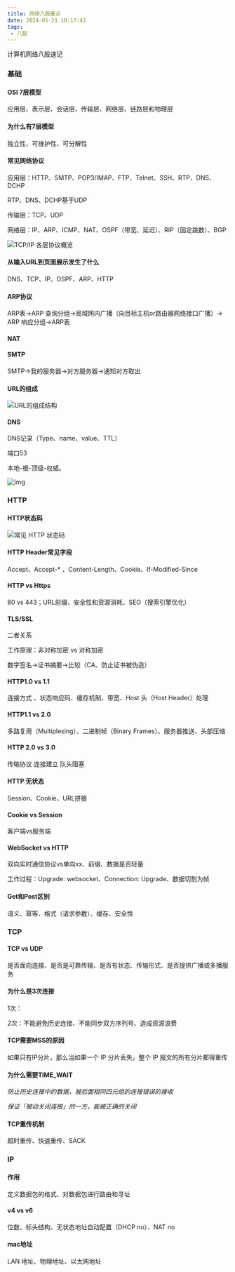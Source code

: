 ```yaml
---
title: 网络八股要点
date: 2024-05-21 10:17:43
tags:
 - 八股
---
```


<!--more--> 计算机网络八股速记

### 基础

#### OSI 7层模型

应用层、表示层、会话层、传输层、网络层、链路层和物理层

#### 为什么有7层模型

独立性、可维护性、可分解性

#### 常见网络协议

应用层：HTTP、SMTP、POP3/IMAP、FTP、Telnet、SSH、RTP、DNS、DCHP

RTP、DNS、DCHP基于UDP

传输层：TCP、UDP

网络层：IP、ARP、ICMP、NAT、OSPF（带宽、延迟）、RIP（固定跳数）、BGP

![TCP/IP 各层协议概览](https://oss.javaguide.cn/github/javaguide/cs-basics/network/network-protocol-overview.png)

#### 从输入URL到页面展示发生了什么

DNS、TCP、IP、OSPF、ARP、HTTP

#### ARP协议

ARP表->ARP 查询分组->局域网内广播（向目标主机or路由器网络接口广播）-> ARP 响应分组->ARP表

#### NAT

#### SMTP

SMTP->我的服务器->对方服务器->通知对方取出

#### URL的组成

![URL的组成结构](https://oss.javaguide.cn/github/javaguide/cs-basics/network/URL-parts.png)

#### DNS

DNS记录（Type、name、value、TTL）

端口53

本地-根-顶级-权威。

![img](https://oss.javaguide.cn/github/javaguide/cs-basics/network/DNS-process.png)

### HTTP

#### HTTP状态码

![常见 HTTP 状态码](https://oss.javaguide.cn/github/javaguide/cs-basics/network/http-status-code.png)

#### HTTP Header常见字段

Accept、Accept-* 、Content-Length、Cookie、If-Modified-Since

#### HTTP vs Https

80 vs 443；URL前缀、安全性和资源消耗、SEO（搜索引擎优化）

#### TLS/SSL

二者关系

工作原理：非对称加密 vs 对称加密

数字签名->证书摘要->比较（CA、防止证书被伪造）

#### HTTP1.0 vs 1.1

连接方式 、状态响应码、缓存机制、带宽、Host 头（Host Header）处理

#### HTTP1.1 vs 2.0

多路复用（Multiplexing）、二进制帧（Binary Frames）、服务器推送、头部压缩

#### HTTP 2.0 vs 3.0

传输协议 连接建立 队头阻塞 

#### HTTP 无状态

Session、Cookie、URL拼接

#### Cookie vs Session

客户端vs服务端

#### WebSocket vs HTTP

双向实时通信协议vs单向xx、前缀、数据是否轻量

工作过程：Upgrade: websocket、Connection: Upgrade、数据切割为帧

#### Get和Post区别

语义、幂等、格式（请求参数）、缓存、安全性

### TCP

#### TCP vs UDP

是否面向连接、是否是可靠传输、是否有状态、传输形式、是否提供广播或多播服务

#### 为什么是3次连接

1次：

2次：不能避免历史连接、不能同步双方序列号、造成资源浪费

#### TCP需要MSS的原因

如果只有IP分片，那么当如果一个 IP 分片丢失，整个 IP 报文的所有分片都得重传

#### 为什么需要TIME_WAIT

*防止历史连接中的数据，被后面相同四元组的连接错误的接收*

*保证「被动关闭连接」的一方，能被正确的关闭*

#### TCP重传机制

超时重传、快速重传、SACK

### IP

#### 作用

定义数据包的格式、对数据包进行路由和寻址

#### v4 vs v6

位数、标头结构、无状态地址自动配置（DHCP no）、NAT no

#### mac地址

LAN 地址、物理地址、以太网地址



